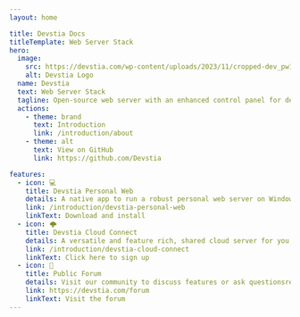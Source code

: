 ```yaml
---
layout: home

title: Devstia Docs
titleTemplate: Web Server Stack
hero:
  image:
    src: https://devstia.com/wp-content/uploads/2023/11/cropped-dev_pw1024.png
    alt: Devstia Logo
  name: Devstia
  text: Web Server Stack
  tagline: Open-source web server with an enhanced control panel for design-time and runtime.
  actions:
    - theme: brand
      text: Introduction
      link: /introduction/about
    - theme: alt
      text: View on GitHub
      link: https://github.com/Devstia

features:
  - icon: 💻
    title: Devstia Personal Web
    details: A native app to run a robust personal web server on Windows and Mac. Optimized for Intel/AMD and Apple Silicon processors. 
    link: /introduction/devstia-personal-web
    linkText: Download and install
  - icon: 🌩️
    title: Devstia Cloud Connect
    details: A versatile and feature rich, shared cloud server for you to easily develop and demo websites from virtually anywhere.
    link: /introduction/devstia-cloud-connect
    linkText: Click here to sign up
  - icon: 💬
    title: Public Forum
    details: Visit our community to discuss features or ask questionsregarding Devstia, web design, and development.
    link: https://devstia.com/forum
    linkText: Visit the forum
---
```

